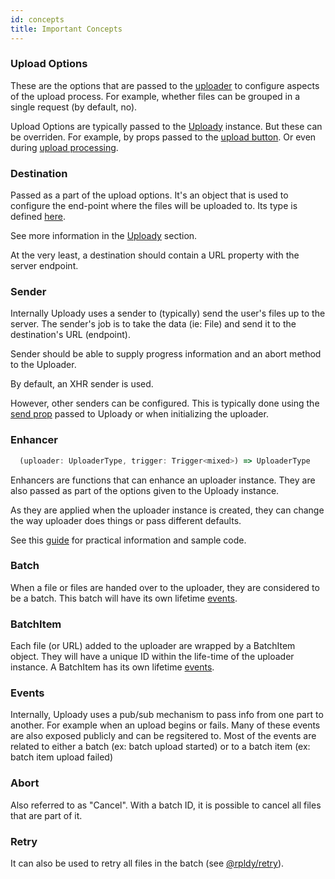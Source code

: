 ```yaml
---
id: concepts
title: Important Concepts
---
```


### Upload Options

These are the options that are passed to the [uploader](../api/uploader) to configure aspects of the upload process.
For example, whether files can be grouped in a single request (by default, no).

Upload Options are typically passed to the [Uploady](../api/providers/uploady) instance. But these can be overriden. 
For example, by props passed to the [upload button](../api/components/upload-button).
Or even during [upload processing](../guides/DynamicParameters.md).

### Destination

Passed as a part of the upload options. It's an object that is used to configure the end-point where the files will be uploaded to.
Its type is defined [here](https://github.com/rpldy/react-uploady/blob/master/packages/core/shared/types/index.d.ts#L1).

See more information in the [Uploady](../api/providers/uploady#props) section.

At the very least, a destination should contain a URL property with the server endpoint.

### Sender

Internally Uploady uses a sender to (typically) send the user's files up to the server.
The sender's job is to take the data (ie: File) and send it to the destination's URL (endpoint).

Sender should be able to supply progress information and an abort method to the Uploader.

By default, an XHR sender is used.

However, other senders can be configured. This is typically done using the [send prop](../api/providers/uploady#send) passed to Uploady
or when initializing the uploader.

### Enhancer

```javascript
  (uploader: UploaderType, trigger: Trigger<mixed>) => UploaderType
``` 

Enhancers are functions that can enhance an uploader instance. They are also passed as part of the options given to the Uploady instance.

As they are applied when the uploader instance is created, they can change the way uploader does things or pass different defaults.

See this [guide](../guides/UploaderEnhancers.md) for practical information and sample code.

### Batch

When a file or files are handed over to the uploader, they are considered to be a batch.
This batch will have its own lifetime [events](../api/uploader#batch-events).

### BatchItem

Each file (or URL) added to the uploader are wrapped by a BatchItem object. They will have a unique ID within the life-time of the uploader instance.
A BatchItem has its own lifetime [events](../api/uploader#batch-item-events).

### Events

Internally, Uploady uses a pub/sub mechanism to pass info from one part to another.
For example when an upload begins or fails. Many of these events are also exposed publicly and can be regsitered to.
Most of the events are related to either a batch (ex: batch upload started) or to a batch item (ex: batch item upload failed) 

### Abort 

Also referred to as "Cancel".
With a batch ID, it is possible to cancel all files that are part of it.

### Retry

It can also be used to retry all files in the batch (see [@rpldy/retry](packages/retry)).
